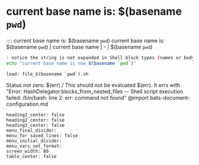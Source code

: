 # current base name is: $(basename `pwd`)
:::: current base name is: $(basename `pwd`)
current base name is: $(basename `pwd`)
| current base name
| -
| $(basename `pwd`)
```bash
: notice the string is not expanded in Shell block types (names or body).
echo "current base name is now $(basename `pwd`)"
```
```link
load: file_$(basename `pwd`).sh
```
Status not zero: $(err)
/ This should not be evaluated $(err). It errs with "Error: HashDelegator.blocks_from_nested_files -- Shell script execution failed: /bin/bash: line 2: err: command not found"
@import bats-document-configuration.md
```opts :(document_opts)
heading1_center: false
heading2_center: false
heading3_center: false
menu_final_divider:
menu_for_saved_lines: false
menu_initial_divider:
menu_vars_set_format:
screen_width: 80
table_center: false
```